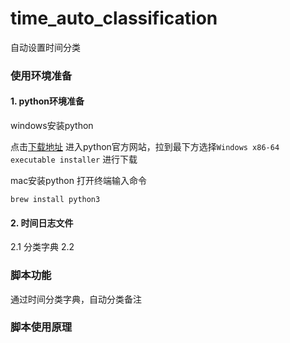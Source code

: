 # time_auto_classification
自动设置时间分类

### 使用环境准备
#### 1. python环境准备
windows安装python

点击[下载地址](https://www.python.org/downloads/release/python-382/)
进入python官方网站，拉到最下方选择`Windows x86-64 executable installer` 进行下载

mac安装python 
打开终端输入命令
```shell
brew install python3
```
#### 2. 时间日志文件
2.1 分类字典
2.2 
### 脚本功能
通过时间分类字典，自动分类备注
### 脚本使用原理